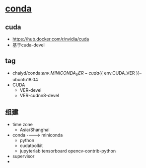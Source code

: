 # [conda](https://github.com/chaiyd/docker/tree/master/conda)

## cuda
- https://hub.docker.com/r/nvidia/cuda
- 基于cuda-devel

## tag
- chaiyd/conda:${{ env.MINICONDA_VER }}-cuda${{ env.CUDA_VER }}-ubuntu18.04
- CUDA 
  - VER-devel
  - VER-cudnn8-devel

## 组建
- time zone
  - Asia/Shanghai
- conda ----> miniconda
  - python 
  - cudatoolkit
  - jupyterlab tensorboard opencv-contrib-python
- supervisor
- 
